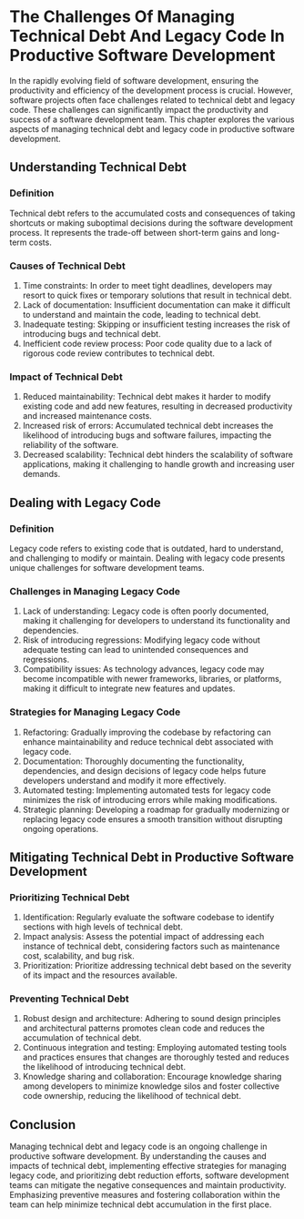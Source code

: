 # The Challenges Of Managing Technical Debt And Legacy Code In Productive Software Development

In the rapidly evolving field of software development, ensuring the productivity and efficiency of the development process is crucial. However, software projects often face challenges related to technical debt and legacy code. These challenges can significantly impact the productivity and success of a software development team. This chapter explores the various aspects of managing technical debt and legacy code in productive software development.

## Understanding Technical Debt

### Definition

Technical debt refers to the accumulated costs and consequences of taking shortcuts or making suboptimal decisions during the software development process. It represents the trade-off between short-term gains and long-term costs.

### Causes of Technical Debt

1. Time constraints: In order to meet tight deadlines, developers may resort to quick fixes or temporary solutions that result in technical debt.
2. Lack of documentation: Insufficient documentation can make it difficult to understand and maintain the code, leading to technical debt.
3. Inadequate testing: Skipping or insufficient testing increases the risk of introducing bugs and technical debt.
4. Inefficient code review process: Poor code quality due to a lack of rigorous code review contributes to technical debt.

### Impact of Technical Debt

1. Reduced maintainability: Technical debt makes it harder to modify existing code and add new features, resulting in decreased productivity and increased maintenance costs.
2. Increased risk of errors: Accumulated technical debt increases the likelihood of introducing bugs and software failures, impacting the reliability of the software.
3. Decreased scalability: Technical debt hinders the scalability of software applications, making it challenging to handle growth and increasing user demands.

## Dealing with Legacy Code

### Definition

Legacy code refers to existing code that is outdated, hard to understand, and challenging to modify or maintain. Dealing with legacy code presents unique challenges for software development teams.

### Challenges in Managing Legacy Code

1. Lack of understanding: Legacy code is often poorly documented, making it challenging for developers to understand its functionality and dependencies.
2. Risk of introducing regressions: Modifying legacy code without adequate testing can lead to unintended consequences and regressions.
3. Compatibility issues: As technology advances, legacy code may become incompatible with newer frameworks, libraries, or platforms, making it difficult to integrate new features and updates.

### Strategies for Managing Legacy Code

1. Refactoring: Gradually improving the codebase by refactoring can enhance maintainability and reduce technical debt associated with legacy code.
2. Documentation: Thoroughly documenting the functionality, dependencies, and design decisions of legacy code helps future developers understand and modify it more effectively.
3. Automated testing: Implementing automated tests for legacy code minimizes the risk of introducing errors while making modifications.
4. Strategic planning: Developing a roadmap for gradually modernizing or replacing legacy code ensures a smooth transition without disrupting ongoing operations.

## Mitigating Technical Debt in Productive Software Development

### Prioritizing Technical Debt

1. Identification: Regularly evaluate the software codebase to identify sections with high levels of technical debt.
2. Impact analysis: Assess the potential impact of addressing each instance of technical debt, considering factors such as maintenance cost, scalability, and bug risk.
3. Prioritization: Prioritize addressing technical debt based on the severity of its impact and the resources available.

### Preventing Technical Debt

1. Robust design and architecture: Adhering to sound design principles and architectural patterns promotes clean code and reduces the accumulation of technical debt.
2. Continuous integration and testing: Employing automated testing tools and practices ensures that changes are thoroughly tested and reduces the likelihood of introducing technical debt.
3. Knowledge sharing and collaboration: Encourage knowledge sharing among developers to minimize knowledge silos and foster collective code ownership, reducing the likelihood of technical debt.

## Conclusion

Managing technical debt and legacy code is an ongoing challenge in productive software development. By understanding the causes and impacts of technical debt, implementing effective strategies for managing legacy code, and prioritizing debt reduction efforts, software development teams can mitigate the negative consequences and maintain productivity. Emphasizing preventive measures and fostering collaboration within the team can help minimize technical debt accumulation in the first place.
